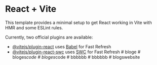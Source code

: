 # React + Vite

This template provides a minimal setup to get React working in Vite with HMR and some ESLint rules.

Currently, two official plugins are available:

- [@vitejs/plugin-react](https://github.com/vitejs/vite-plugin-react/blob/main/packages/plugin-react/README.md) uses [Babel](https://babeljs.io/) for Fast Refresh
- [@vitejs/plugin-react-swc](https://github.com/vitejs/vite-plugin-react-swc) uses [SWC](https://swc.rs/) for Fast Refresh
#   b l o g e  
 #   b l o g e s _ c o d e  
 #   b l o g e s _ c o d e  
 #   b b b b b b  
 #   b b b b b b  
 #   b l o g s w e b s i t e  
 